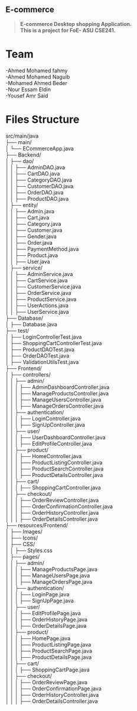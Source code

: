 ## E-commerce
>**E-commerce Desktop shopping Application.**<br>
>**This is a project for FoE- ASU CSE241.**

# Team
-Ahmed Mohamed fahmy<br>
-Ahmed Mohamed Naguib<br>
-Mohamed Ahmed Beder<br>
-Nour Essam Eldin<br>
-Yousef Amr Said<br>

# Files Structure

src/main/java <br>
├── main/ <br>
│ └── ECommerceApp.java <br>
├── Backend/ <br>
│ ├── dao/ <br>
│ │ ├── AdminDAO.java <br>
│ │ ├── CartDAO.java <br>
│ │ ├── CategoryDAO.java <br>
│ │ ├── CustomerDAO.java <br>
│ │ ├── OrderDAO.java <br>
│ │ ├── ProductDAO.java <br>
│ ├── entity/ <br>
│ │ ├── Admin.java <br>
│ │ ├── Cart.java <br>
│ │ ├── Category.java <br>
│ │ ├── Customer.java <br>
│ │ ├── Gender.java <br>
│ │ ├── Order.java <br>
│ │ ├── PaymentMethod.java <br>
│ │ ├── Product.java <br>
│ │ ├── User.java <br>
│ ├── service/ <br>
│ │ ├── AdminService.java <br>
│ │ ├── CartService.java <br>
│ │ ├── CustomerService.java <br>
│ │ ├── OrderService.java <br>
│ │ ├── ProductService.java <br>
│ │ ├── UserActions.java <br>
│ │ ├── UserService.java <br>
├── Database/ <br>
│ ├── Database.java <br>
├── test/ <br>
│ ├── LoginControllerTest.java <br>
│ ├── ShoppingCartControllerTest.java <br>
│ ├── ProductDAOTest.java <br>
│ ├── OrderDAOTest.java <br>
│ ├── ValidationUtilsTest.java<br>
├── Frontend/ <br>
│ ├── controllers/ <br>
│ │ ├── admin/ <br>
│ │ │ ├── AdminDashboardController.java <br>
│ │ │ ├── ManageProductsController.java <br>
│ │ │ ├── ManageUsersController.java <br>
│ │ │ ├── ManageOrdersController.java <br>
│ │ ├── authentication/ <br>
│ │ │ ├── LoginController.java <br>
│ │ │ ├── SignUpController.java <br>
│ │ ├── user/ <br>
│ │ │ ├── UserDashboardController.java <br>
│ │ │ ├── EditProfileController.java <br>
│ │ ├── product/ <br>
│ │ │ ├── HomeController.java <br>
│ │ │ ├── ProductListingController.java <br>
│ │ │ ├── ProductSearchController.java <br>
│ │ │ ├── ProductDetailsController.java <br>
│ │ ├── cart/ <br>
│ │ │ ├── ShoppingCartController.java <br>
│ │ ├── checkout/ <br>
│ │ │ ├── OrderReviewController.java <br>
│ │ │ ├── OrderConfirmationController.java <br>
│ │ │ ├── OrderHistoryController.java <br>
│ │ │ ├── OrderDetailsController.java <br>
├── resources/Frontend/ <br>
│ ├── Images/ <br>
│ ├── Icons/ <br>
│ ├── CSS/ <br>
│ │ ├── Styles.css<br>
│ ├── pages/ <br>
│ │ ├── admin/ <br>
│ │ │ ├── ManageProductsPage.java <br>
│ │ │ ├── ManageUsersPage.java <br>
│ │ │ ├── ManageOrdersPage.java <br>
│ │ ├── authentication/ <br>
│ │ │ ├── LoginPage.java <br>
│ │ │ ├── SignUpPage.java <br>
│ │ ├── user/ <br>
│ │ │ ├── EditProfilePage.java <br>
│ │ │ ├── OrderHistoryPage.java <br>
│ │ │ ├── OrderDetailsPage.java <br>
│ │ ├── product/ <br>
│ │ │ ├── HomePage.java <br>
│ │ │ ├── ProductListingPage.java <br>
│ │ │ ├── ProductSearchPage.java <br>
│ │ │ ├── ProductDetailsPage.java <br>
│ │ ├── cart/ <br>
│ │ │ ├── ShoppingCartPage.java <br>
│ │ ├── checkout/ <br>
│ │ │ ├── OrderReviewPage.java <br>
│ │ │ ├── OrderConfirmationPage.java <br>
│ │ │ ├── OrderHistoryController.java <br>
│ │ │ ├── OrderDetailsController.java <br>
